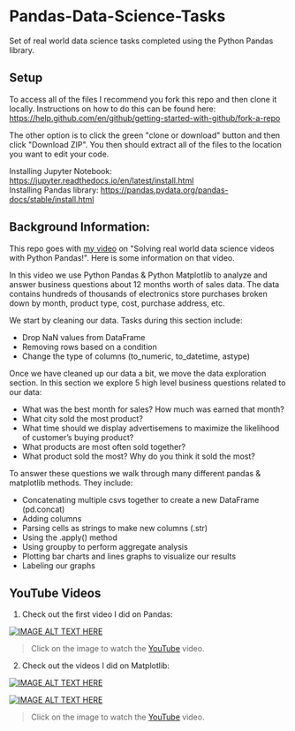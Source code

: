 # Pandas-Data-Science-Tasks
Set of real world data science tasks completed using the Python Pandas library.

## Setup

To access all of the files I recommend you fork this repo and then clone it locally. Instructions on how to do this can be found here: https://help.github.com/en/github/getting-started-with-github/fork-a-repo

The other option is to click the green "clone or download" button and then click "Download ZIP". You then should extract all of the files to the location you want to edit your code.

Installing Jupyter Notebook: https://jupyter.readthedocs.io/en/latest/install.html <br/>
Installing Pandas library: https://pandas.pydata.org/pandas-docs/stable/install.html 

## Background Information:

This repo goes with [my video](https://youtu.be/eMOA1pPVUc4) on "Solving real world data science videos with Python Pandas!". Here is some information on that video.

In this video we use Python Pandas & Python Matplotlib to analyze and answer business questions about 12 months worth of sales data. The data contains hundreds of thousands of electronics store purchases broken down by month, product type, cost, purchase address, etc. 

We start by cleaning our data. Tasks during this section include:
- Drop NaN values from DataFrame
- Removing rows based on a condition
- Change the type of columns (to_numeric, to_datetime, astype)

Once we have cleaned up our data a bit, we move the data exploration section. In this section we explore 5 high level business questions related to our data:
- What was the best month for sales? How much was earned that month?
- What city sold the most product?
- What time should we display advertisemens to maximize the likelihood of customer’s buying product?
- What products are most often sold together?
- What product sold the most? Why do you think it sold the most?

To answer these questions we walk through many different pandas & matplotlib methods. They include:
- Concatenating multiple csvs together to create a new DataFrame (pd.concat)
- Adding columns
- Parsing cells as strings to make new columns (.str)
- Using the .apply() method
- Using groupby to perform aggregate analysis
- Plotting bar charts and lines graphs to visualize our results
- Labeling our graphs

## YouTube Videos
1. Check out the first video I did on Pandas: 

[![IMAGE ALT TEXT HERE](https://img.youtube.com/vi/vmEHCJofslg/0.jpg)](https://www.youtube.com/watch?v=vmEHCJofslg)

> Click on the image to watch the [YouTube](https://www.youtube.com/embed/vmEHCJofslg) video.


2. Check out the videos I did on Matplotlib:

[![IMAGE ALT TEXT HERE](https://img.youtube.com/vi/DAQNHzOcO5A/0.jpg)](https://www.youtube.com/watch?v=DAQNHzOcO5A)


[![IMAGE ALT TEXT HERE](https://img.youtube.com/vi/0P7QnIQDBJY/0.jpg)](https://www.youtube.com/watch?v=0P7QnIQDBJY)


> Click on the image to watch the [YouTube](https://www.youtube.com/embed/vmEHCJofslg) video.

